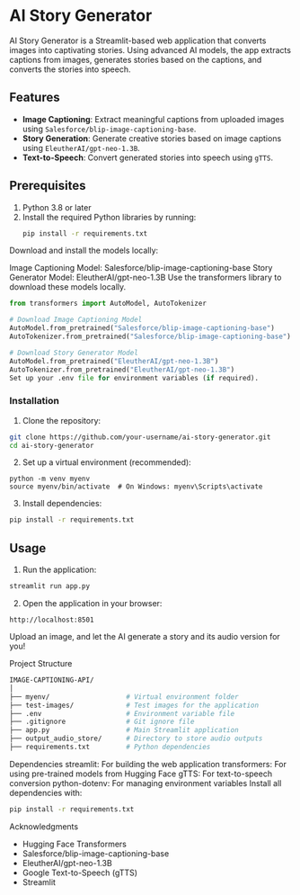 # AI Story Generator

AI Story Generator is a Streamlit-based web application that converts images into captivating stories. Using advanced AI models, the app extracts captions from images, generates stories based on the captions, and converts the stories into speech.

## Features

- **Image Captioning**: Extract meaningful captions from uploaded images using `Salesforce/blip-image-captioning-base`.
- **Story Generation**: Generate creative stories based on image captions using `EleutherAI/gpt-neo-1.3B`.
- **Text-to-Speech**: Convert generated stories into speech using `gTTS`.

## Prerequisites

1. Python 3.8 or later
2. Install the required Python libraries by running:
   ```bash
   pip install -r requirements.txt
Download and install the models locally:

Image Captioning Model: Salesforce/blip-image-captioning-base
Story Generator Model: EleutherAI/gpt-neo-1.3B
Use the transformers library to download these models locally.

```python
from transformers import AutoModel, AutoTokenizer

# Download Image Captioning Model
AutoModel.from_pretrained("Salesforce/blip-image-captioning-base")
AutoTokenizer.from_pretrained("Salesforce/blip-image-captioning-base")

# Download Story Generator Model
AutoModel.from_pretrained("EleutherAI/gpt-neo-1.3B")
AutoTokenizer.from_pretrained("EleutherAI/gpt-neo-1.3B")
Set up your .env file for environment variables (if required).
```

### Installation
1. Clone the repository:
```bash
git clone https://github.com/your-username/ai-story-generator.git
cd ai-story-generator
```
2. Set up a virtual environment (recommended):
```
python -m venv myenv
source myenv/bin/activate  # On Windows: myenv\Scripts\activate
```
3. Install dependencies:
```bash
pip install -r requirements.txt
```

## Usage

1. Run the application:
```bash
streamlit run app.py
```

2. Open the application in your browser:
```arduino
http://localhost:8501
```
Upload an image, and let the AI generate a story and its audio version for you!

Project Structure
```bash
IMAGE-CAPTIONING-API/
│
├── myenv/                   # Virtual environment folder
├── test-images/             # Test images for the application
├── .env                     # Environment variable file
├── .gitignore               # Git ignore file
├── app.py                   # Main Streamlit application
├── output_audio_store/      # Directory to store audio outputs
├── requirements.txt         # Python dependencies
```
Dependencies
streamlit: For building the web application
transformers: For using pre-trained models from Hugging Face
gTTS: For text-to-speech conversion
python-dotenv: For managing environment variables
Install all dependencies with:

```bash
pip install -r requirements.txt
```

Acknowledgments
- Hugging Face Transformers
- Salesforce/blip-image-captioning-base
- EleutherAI/gpt-neo-1.3B
- Google Text-to-Speech (gTTS)
- Streamlit

